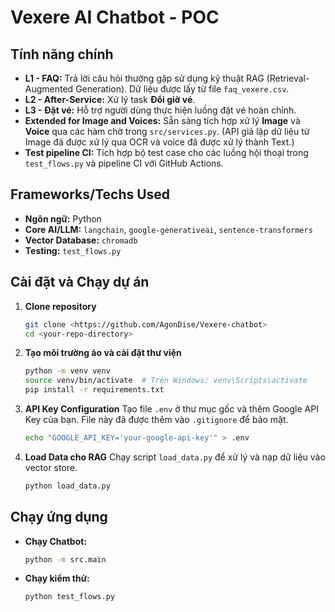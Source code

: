 # Vexere AI Chatbot - POC

## Tính năng chính

* **L1 - FAQ:** Trả lời câu hỏi thường gặp sử dụng kỹ thuật RAG (Retrieval-Augmented Generation). Dữ liệu được lấy từ file `faq_vexere.csv`.
* **L2 - After-Service:** Xử lý task **Đổi giờ vé**.
* **L3 - Đặt vé:** Hỗ trợ người dùng thực hiện luồng đặt vé hoàn chỉnh.
* **Extended for Image and Voices:** Sẵn sàng tích hợp xử lý **Image** và **Voice** qua các hàm chờ trong `src/services.py`. (API giả lập dữ liệu từ Image đã được xử lý qua OCR và voice đã được xử lý thành Text.)
* **Test pipeline CI:** Tích hợp bộ test case cho các luồng hội thoại trong `test_flows.py` và pipeline CI với GitHub Actions.

## Frameworks/Techs Used

* **Ngôn ngữ:** Python
* **Core AI/LLM:** `langchain`, `google-generativeai`, `sentence-transformers`
* **Vector Database:** `chromadb`
* **Testing:** `test_flows.py`

## Cài đặt và Chạy dự án

1.  **Clone repository**
    ```bash
    git clone <https://github.com/AgonDise/Vexere-chatbot>
    cd <your-repo-directory>
    ```

2.  **Tạo môi trường ảo và cài đặt thư viện**
    ```bash
    python -m venv venv
    source venv/bin/activate  # Trên Windows: venv\Scripts\activate
    pip install -r requirements.txt
    ```

3.  **API Key Configuration**
    Tạo file `.env` ở thư mục gốc và thêm Google API Key của bạn. File này đã được thêm vào `.gitignore` để bảo mật.
    ```bash
    echo "GOOGLE_API_KEY='your-google-api-key'" > .env
    ```

4.  **Load Data cho RAG**
    Chạy script `load_data.py` để xử lý và nạp dữ liệu vào vector store.
    ```bash
    python load_data.py
    ```

## Chạy ứng dụng

* **Chạy Chatbot:**
    ```bash
    python -m src.main
    ```
* **Chạy kiểm thử:**
    ```bash
    python test_flows.py
    ```

